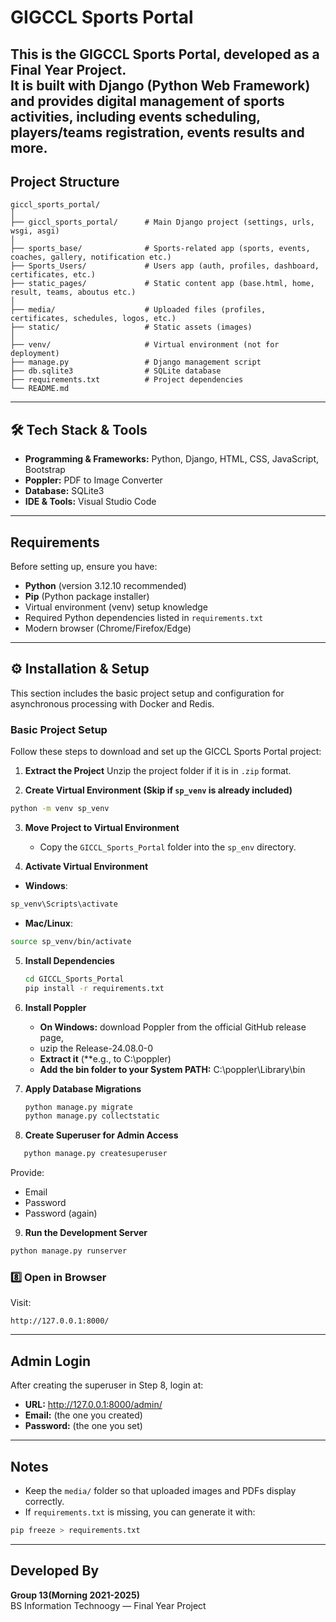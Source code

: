 # GIGCCL Sports Portal

This is the **GIGCCL Sports Portal**, developed as a Final Year Project.  
It is built with **Django** (Python Web Framework) and provides digital management of sports activities, including events scheduling, players/teams registration, events results and more.
---

## Project Structure
```
giccl_sports_portal/
│
├── giccl_sports_portal/      # Main Django project (settings, urls, wsgi, asgi)
│
├── sports_base/              # Sports-related app (sports, events, coaches, gallery, notification etc.)
├── Sports_Users/             # Users app (auth, profiles, dashboard, certificates, etc.)
├── static_pages/             # Static content app (base.html, home, result, teams, aboutus etc.)
│
├── media/                    # Uploaded files (profiles, certificates, schedules, logos, etc.)
├── static/                   # Static assets (images)
│
├── venv/                     # Virtual environment (not for deployment)
├── manage.py                 # Django management script
├── db.sqlite3                # SQLite database
├── requirements.txt          # Project dependencies
└── README.md
```
---

## 🛠️ Tech Stack & Tools
- **Programming & Frameworks:** Python, Django, HTML, CSS, JavaScript, Bootstrap  
- **Poppler:** PDF to Image Converter  
- **Database:** SQLite3  
- **IDE & Tools:** Visual Studio Code 

---

##  Requirements
Before setting up, ensure you have:
- **Python** (version 3.12.10 recommended)
- **Pip** (Python package installer) 
- Virtual environment (venv) setup knowledge  
- Required Python dependencies listed in `requirements.txt`  
- Modern browser (Chrome/Firefox/Edge)  

---

## ⚙️ Installation & Setup

This section includes the basic project setup and configuration for asynchronous processing with Docker and Redis.

### Basic Project Setup

Follow these steps to download and set up the GICCL Sports Portal project:

1. **Extract the Project**
    Unzip the project folder if it is in `.zip` format.

2. **Create Virtual Environment (Skip if `sp_venv` is already included)**
```bash
python -m venv sp_venv
```

3. **Move Project to Virtual Environment**
   - Copy the `GICCL_Sports_Portal` folder into the `sp_env` directory.

4. **Activate Virtual Environment**
- **Windows**:
```bash
sp_venv\Scripts\activate
```
- **Mac/Linux**:
```bash
source sp_venv/bin/activate
```

5. **Install Dependencies**
   ```bash
   cd GICCL_Sports_Portal
   pip install -r requirements.txt
   ```

6. **Install Poppler**
   - **On Windows:** download Poppler from the official GitHub release page,
   - uzip the Release-24.08.0-0
   - **Extract it** (**e.g., to C:\poppler)
   - **Add the bin folder to your System PATH:** C:\poppler\Library\bin

7. **Apply Database Migrations**
   ```bash
   python manage.py migrate
   python manage.py collectstatic
   ```

8. **Create Superuser for Admin Access**
```bash
   python manage.py createsuperuser
   ```
   Provide:
   - Email  
   - Password  
   - Password (again)  


9. **Run the Development Server**
```bash
python manage.py runserver
```

### 8️⃣ Open in Browser
Visit:
```
http://127.0.0.1:8000/
```

---

##  Admin Login
After creating the superuser in Step 8, login at:

- **URL:** http://127.0.0.1:8000/admin/
- **Email:** (the one you created)
- **Password:** (the one you set)

---

##  Notes
- Keep the `media/` folder so that uploaded images and PDFs display correctly.
- If `requirements.txt` is missing, you can generate it with:
```bash
pip freeze > requirements.txt
```

---

## Developed By
**Group 13(Morning 2021-2025)**  
BS Information Technoogy — Final Year Project  